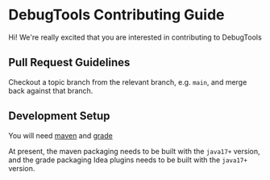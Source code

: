 # DebugTools Contributing Guide

Hi! We're really excited that you are interested in contributing to DebugTools

## Pull Request Guidelines

Checkout a topic branch from the relevant branch, e.g. `main`, and merge back against that branch.

## Development Setup

You will need [maven](https://maven.apache.org/) and [grade](https://gradle.org/)

At present, the maven packaging needs to be built with the `java17+` version, and the grade packaging Idea plugins needs to be built with the `java17+` version.